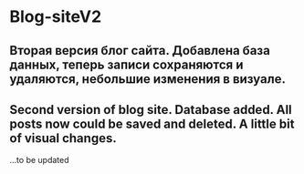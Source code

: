 # Blog-siteV2
<h2>Вторая версия блог сайта. Добавлена база данных, теперь записи сохраняются и удаляются, небольшие изменения в визуале.</h2>
<h2>Second version of blog site. Database added. All posts now could be saved and deleted. A little bit of visual changes.</h2>
<p>...to be updated</p>
